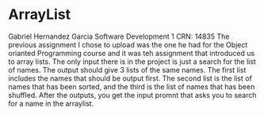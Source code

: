 # ArrayList
Gabriel Hernandez Garcia
Software Development 1
CRN: 14835
The previous assignment I chose to upload was the one he had for the Object orianted Programming course and it was teh assignment that introduced us to array lists.
The only input there is in the project is just a search for the list of names.
The output should give 3 lists of the same names. The first list includes the names that should be output first.
The second list is the list of names that has been sorted, and the third is the list of names that has been shuffled.
After the outputs, you get the input promnt that asks you to search for a name in the arraylist.
